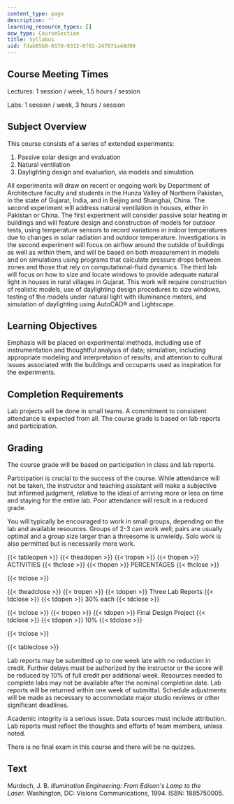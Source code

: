 ```yaml
---
content_type: page
description: ''
learning_resource_types: []
ocw_type: CourseSection
title: Syllabus
uid: fdab85b0-0170-9312-0f02-247871a48d99
---
```


Course Meeting Times
--------------------

Lectures: 1 session / week, 1.5 hours / session

Labs: 1 session / week, 3 hours / session

Subject Overview
----------------

This course consists of a series of extended experiments:

1.  Passive solar design and evaluation
2.  Natural ventilation
3.  Daylighting design and evaluation, via models and simulation.

All experiments will draw on recent or ongoing work by Department of Architecture faculty and students in the Hunza Valley of Northern Pakistan, in the state of Gujarat, India, and in Beijing and Shanghai, China. The second experiment will address natural ventilation in houses, either in Pakistan or China. The first experiment will consider passive solar heating in buildings and will feature design and construction of models for outdoor tests, using temperature sensors to record variations in indoor temperatures due to changes in solar radiation and outdoor temperature. Investigations in the second experiment will focus on airflow around the outside of buildings as well as within them, and will be based on both measurement in models and on simulations using programs that calculate pressure drops between zones and those that rely on computational-fluid dynamics. The third lab will focus on how to size and locate windows to provide adequate natural light in houses in rural villages in Gujarat. This work will require construction of realistic models, use of daylighting design procedures to size windows, testing of the models under natural light with illuminance meters, and simulation of daylighting using AutoCAD® and Lightscape.

Learning Objectives
-------------------

Emphasis will be placed on experimental methods, including use of instrumentation and thoughtful analysis of data; simulation, including appropriate modeling and interpretation of results; and attention to cultural issues associated with the buildings and occupants used as inspiration for the experiments.

Completion Requirements
-----------------------

Lab projects will be done in small teams. A commitment to consistent attendance is expected from all. The course grade is based on lab reports and participation.

Grading
-------

The course grade will be based on participation in class and lab reports.

Participation is crucial to the success of the course. While attendance will not be taken, the instructor and teaching assistant will make a subjective but informed judgment, relative to the ideal of arriving more or less on time and staying for the entire lab. Poor attendance will result in a reduced grade.

You will typically be encouraged to work in small groups, depending on the lab and available resources. Groups of 2-3 can work well; pairs are usually optimal and a group size larger than a threesome is unwieldy. Solo work is also permitted but is necessarily more work.

{{< tableopen >}}
{{< theadopen >}}
{{< tropen >}}
{{< thopen >}}
ACTIVITIES
{{< thclose >}}
{{< thopen >}}
PERCENTAGES
{{< thclose >}}

{{< trclose >}}

{{< theadclose >}}
{{< tropen >}}
{{< tdopen >}}
Three Lab Reports
{{< tdclose >}}
{{< tdopen >}}
30% each
{{< tdclose >}}

{{< trclose >}}
{{< tropen >}}
{{< tdopen >}}
Final Design Project
{{< tdclose >}}
{{< tdopen >}}
10%
{{< tdclose >}}

{{< trclose >}}

{{< tableclose >}}

  
Lab reports may be submitted up to one week late with no reduction in credit. Further delays must be authorized by the instructor or the score will be reduced by 10% of full credit per additional week. Resources needed to complete labs may not be available after the nominal completion date. Lab reports will be returned within one week of submittal. Schedule adjustments will be made as necessary to accommodate major studio reviews or other significant deadlines.

Academic integrity is a serious issue. Data sources must include attribution. Lab reports must reflect the thoughts and efforts of team members, unless noted.

There is no final exam in this course and there will be no quizzes.

Text
----

Murdoch, J. B. _Illumination Engineering: From Edison's Lamp to the Laser._ Washington, DC: Visions Communications, 1994. ISBN: 1885750005.